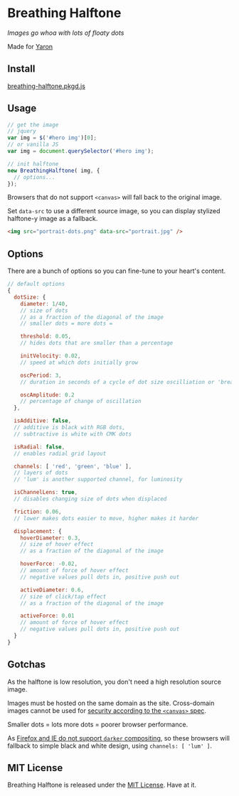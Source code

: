 # Breathing Halftone

_Images go whoa with lots of floaty dots_

Made for [Yaron](http://yaronschoen.com/)

## Install

[breathing-halftone.pkgd.js](http://breathing-halftone.desandro.com/breathing-halfton.pkgd.js)

## Usage

``` js
// get the image
// jquery
var img = $('#hero img')[0];
// or vanilla JS
var img = document.querySelector('#hero img');

// init halftone
new BreathingHalftone( img, {
  // options...
});
```

Browsers that do not support `<canvas>` will fall back to the original image.

Set `data-src` to use a different source image, so you can display stylized halftone-y image as a fallback.

``` html
<img src="portrait-dots.png" data-src="portrait.jpg" />
```

## Options

There are a bunch of options so you can fine-tune to your heart's content.

``` js
// default options
{
  dotSize: {
    diameter: 1/40,
    // size of dots
    // as a fraction of the diagonal of the image
    // smaller dots = more dots = 

    threshold: 0.05,
    // hides dots that are smaller than a percentage

    initVelocity: 0.02,
    // speed at which dots initially grow

    oscPeriod: 3,
    // duration in seconds of a cycle of dot size oscilliation or 'breathing'

    oscAmplitude: 0.2
    // percentage of change of oscillation
  },

  isAdditive: false,
  // additive is black with RGB dots,
  // subtractive is white with CMK dots

  isRadial: false,
  // enables radial grid layout

  channels: [ 'red', 'green', 'blue' ],
  // layers of dots
  // 'lum' is another supported channel, for luminosity

  isChannelLens: true,
  // disables changing size of dots when displaced

  friction: 0.06,
  // lower makes dots easier to move, higher makes it harder

  displacement: {
    hoverDiameter: 0.3,
    // size of hover effect
    // as a fraction of the diagonal of the image

    hoverForce: -0.02,
    // amount of force of hover effect
    // negative values pull dots in, positive push out

    activeDiameter: 0.6,
    // size of click/tap effect
    // as a fraction of the diagonal of the image

    activeForce: 0.01
    // amount of force of hover effect
    // negative values pull dots in, positive push out
  }
}
```

## Gotchas

As the halftone is low resolution, you don't need a high resolution source image.

Images must be hosted on the same domain as the site. Cross-domain images cannot be used for [security according to the `<canvas>` spec](http://www.whatwg.org/specs/web-apps/current-work/multipage/the-canvas-element.html#security-with-canvas-elements).

Smaller dots = lots more dots = poorer browser performance.

As [Firefox and IE do not support `darker` compositing](http://dropshado.ws/post/77229081704/firefox-doesnt-support-canvas-composite-darker), so these browsers will fallback to simple black and white design, using `channels: [ 'lum' ]`.

## MIT License

Breathing Halftone is released under the [MIT License](http://desandro.mit-license.org/). Have at it.
